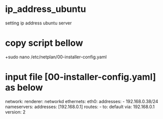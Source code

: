 # ip_address_ubuntu
setting ip address ubuntu server

# copy script bellow
  +sudo nano /etc/netplan/00-installer-config.yaml

# input file [00-installer-config.yaml] as below
network:
  renderer: networkd
  ethernets:
    eth0:
      addresses:
        - 192.168.0.38/24
      nameservers:
        addresses: [192.168.0.1]
      routes:
        - to: default
          via: 192.168.0.1
  version: 2
